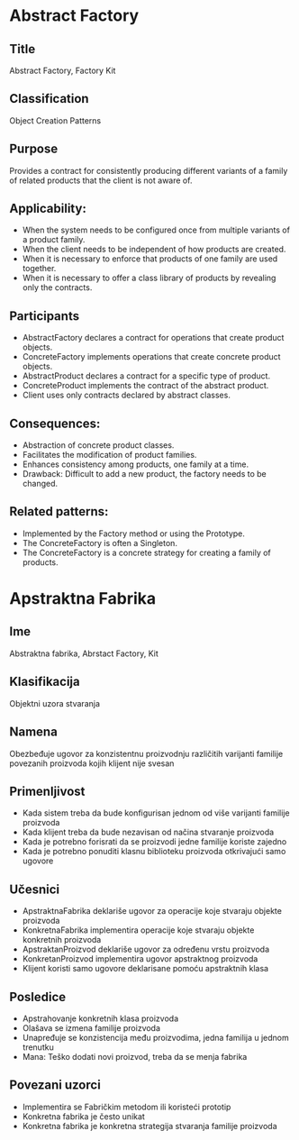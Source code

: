 # Abstract Factory

## Title 
Abstract Factory, Factory Kit

## Classification
Object Creation Patterns

## Purpose
Provides a contract for consistently producing different variants of a family of related products that the client is not aware of.

## Applicability:
- When the system needs to be configured once from multiple variants of a product family.
- When the client needs to be independent of how products are created. 
- When it is necessary to enforce that products of one family are used together. 
- When it is necessary to offer a class library of products by revealing only the contracts.

## Participants
- AbstractFactory declares a contract for operations that create product objects. 
- ConcreteFactory implements operations that create concrete product objects. 
- AbstractProduct declares a contract for a specific type of product.
- ConcreteProduct implements the contract of the abstract product.
- Client uses only contracts declared by abstract classes.

## Consequences:
- Abstraction of concrete product classes.
- Facilitates the modification of product families. 
- Enhances consistency among products, one family at a time.
- Drawback: Difficult to add a new product, the factory needs to be changed.

## Related patterns:
- Implemented by the Factory method or using the Prototype.
- The ConcreteFactory is often a Singleton.
- The ConcreteFactory is a concrete strategy for creating a family of products.


# Apstraktna Fabrika

## Ime
Abstraktna fabrika, Abrstact Factory, Kit

## Klasifikacija
Objektni uzora stvaranja

## Namena
Obezbeđuje ugovor za konzistentnu proizvodnju različitih varijanti familije povezanih proizvoda kojih klijent nije svesan

## Primenljivost
- Kada sistem treba da bude konfigurisan jednom od više varijanti familije proizvoda
- Kada klijent treba da bude nezavisan od načina stvaranje proizvoda
- Kada je potrebno forisrati da se proizvodi jedne familije koriste zajedno
- Kada je potrebno ponuditi klasnu biblioteku proizvoda otkrivajući samo ugovore

## Učesnici
- ApstraktnaFabrika deklariše ugovor za operacije koje stvaraju objekte proizvoda
- KonkretnaFabrika implementira operacije koje stvaraju objekte konkretnih proizvoda
- ApstraktanProizvod deklariše ugovor za određenu vrstu proizvoda
- KonkretanProizvod implementira ugovor apstraktnog proizvoda
- Klijent koristi samo ugovore deklarisane pomoću apstraktnih klasa

## Posledice
- Apstrahovanje konkretnih klasa proizvoda
- Olašava se izmena familije proizvoda
- Unapređuje se konzistencija među proizvodima, jedna familija u jednom trenutku
- Mana: Teško dodati novi proizvod, treba da se menja fabrika

## Povezani uzorci
- Implementira se Fabričkim metodom ili koristeći prototip
- Konkretna fabrika je često unikat
- Konkretna fabrika je konkretna strategija stvaranja familije proizvoda
